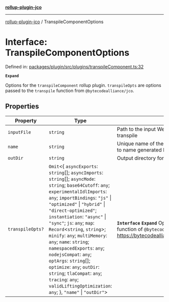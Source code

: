 [**rollup-plugin-jco**](../README.md)

---

[rollup-plugin-jco](../README.md) / TranspileComponentOptions

# Interface: TranspileComponentOptions

Defined in: [packages/plugin/src/plugins/transpileComponent.ts:32](https://github.com/rioam2/rollup-plugin-jco/blob/main/packages/plugin/src/plugins/transpileComponent.ts#L32)

**`Expand`**

Options for the `transpileComponent` rollup plugin.
`transpileOpts` are options passed to the `transpile` function from `@bytecodealliance/jco`.

## Properties

| Property                                    | Type                                                                                                                                                                                                                                                                                                                                                                                                                                                                                                                                                                                                           | Description                                                                                                                                                        | Defined in                                                                                                                                                          |
| ------------------------------------------- | -------------------------------------------------------------------------------------------------------------------------------------------------------------------------------------------------------------------------------------------------------------------------------------------------------------------------------------------------------------------------------------------------------------------------------------------------------------------------------------------------------------------------------------------------------------------------------------------------------------- | ------------------------------------------------------------------------------------------------------------------------------------------------------------------ | ------------------------------------------------------------------------------------------------------------------------------------------------------------------- |
| <a id="inputfile"></a> `inputFile`          | `string`                                                                                                                                                                                                                                                                                                                                                                                                                                                                                                                                                                                                       | Path to the input WebAssembly component to transpile                                                                                                               | [packages/plugin/src/plugins/transpileComponent.ts:38](https://github.com/rioam2/rollup-plugin-jco/blob/main/packages/plugin/src/plugins/transpileComponent.ts#L38) |
| <a id="name"></a> `name`                    | `string`                                                                                                                                                                                                                                                                                                                                                                                                                                                                                                                                                                                                       | Unique name of the WebAssembly Component (used to name generated bindings)                                                                                         | [packages/plugin/src/plugins/transpileComponent.ts:34](https://github.com/rioam2/rollup-plugin-jco/blob/main/packages/plugin/src/plugins/transpileComponent.ts#L34) |
| <a id="outdir"></a> `outDir`                | `string`                                                                                                                                                                                                                                                                                                                                                                                                                                                                                                                                                                                                       | Output directory for generated bindings                                                                                                                            | [packages/plugin/src/plugins/transpileComponent.ts:36](https://github.com/rioam2/rollup-plugin-jco/blob/main/packages/plugin/src/plugins/transpileComponent.ts#L36) |
| <a id="transpileopts"></a> `transpileOpts?` | `Omit`\<\{ `asyncExports`: `string`[]; `asyncImports`: `string`[]; `asyncMode`: `string`; `base64Cutoff`: `any`; `experimentalIdlImports`: `any`; `importBindings`: `"js"` \| `"optimized"` \| `"hybrid"` \| `"direct-optimized"`; `instantiation`: `"async"` \| `"sync"`; `js`: `any`; `map`: `Record`\<`string`, `string`\>; `minify`: `any`; `multiMemory`: `any`; `name`: `string`; `namespacedExports`: `any`; `nodejsCompat`: `any`; `optArgs`: `string`[]; `optimize`: `any`; `outDir`: `string`; `tlaCompat`: `any`; `tracing`: `any`; `validLiftingOptimization`: `any`; \}, `"name"` \| `"outDir"`\> | **`Interface`** **`Expand`** Options passed to the `transpile` function of `@bytecodealliance/jco` **See** https://bytecodealliance.github.io/jco/transpiling.html | [packages/plugin/src/plugins/transpileComponent.ts:45](https://github.com/rioam2/rollup-plugin-jco/blob/main/packages/plugin/src/plugins/transpileComponent.ts#L45) |

